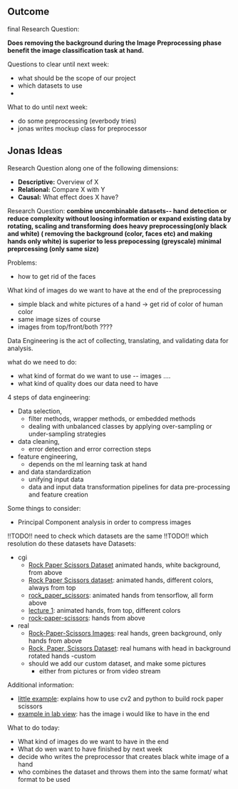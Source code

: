 ## Outcome

final Research Question:

__Does removing the background during the Image Preprocessing phase benefit the image classification task at hand.__

Questions to clear until next week:
- what should be the scope of our project
- which datasets to use
- 

What to do until next week:
- do some preprocessing (everbody tries)
- jonas writes mockup class for preprocessor

## Jonas Ideas

Research Question along one of the following dimensions:
- __Descriptive:__ Overview of X
- __Relational:__ Compare X with Y
- __Causal:__ What effect does X have?


Research Question:
__combine uncombinable datasets-- hand detection or reduce complexity without loosing information or expand existing data by rotating, scaling and transforming__
__does heavy preprocessing(only black and white) ( removing the background (color, faces etc) and making hands only white) is superior to less prepocessing (greyscale) minimal preprcessing (only same size)__ 

Problems:
- how to get rid of the faces

What kind of images do we want to have at the end of the preprocessing
- simple black and white pictures of a hand -> get rid of color of human color
- same image sizes of course
- images from top/front/both ????


Data Engineering is the act of collecting, translating, and validating data for analysis.

what do we need to do:
- what kind of format do we want to use -- images ....
- what kind of quality does our data need to have


4 steps of data engineering:
- Data selection,
  - filter methods, wrapper methods, or embedded methods
  - dealing with unbalanced classes by applying over-sampling or under-sampling strategies
- data cleaning,
  - error detection and error correction steps
- feature engineering,
  - depends on the ml learning task at hand
- and data standardization 
  - unifying input data
  - data and input data transformation pipelines for data pre-processing and feature creation


Some things to consider:

- Principal Component analysis in order to compress images


!!TODO!! need to check which datasets are the same
!!TODO!! which resolution do these datasets have 
Datasets:
- cgi
  - [Rock Paper Scissors Dataset](https://www.kaggle.com/datasets/sanikamal/rock-paper-scissors-dataset) animated hands, white background, from above
  - [Rock Paper Scissors dataset](https://www.kaggle.com/datasets/glushko/rock-paper-scissors-dataset): animated hands, different colors, always from top
  - [rock_paper_scissors](https://www.tensorflow.org/datasets/catalog/rock_paper_scissors): animated hands from tensorflow, all form above
  - [lecture 1](https://public.roboflow.com/classification/rock-paper-scissors): animated hands, from top, different colors
  - [rock-paper-scissors](https://www.kaggle.com/datasets/frtgnn/rock-paper-scissor): hands from above
- real
  - [Rock-Paper-Scissors Images](https://www.kaggle.com/datasets/drgfreeman/rockpaperscissors): real hands, green background, only hands from above
  - [Rock, Paper, Scissors Dataset](https://www.kaggle.com/datasets/glushko/rock-paper-scissors-dataset): real humans with head in background rotated hands
-custom
  - should we add our custom dataset, and make some pictures
    - either from pictures or from video stream


Additional information:
- [little example](https://towardsdatascience.com/building-a-rock-paper-scissors-ai-using-tensorflow-and-opencv-d5fc44fc8222): explains how to use cv2 and python to build rock paper scissors
- [example in lab view](https://github.com/asjad99/Rock-Paper-Scissors-): has the image i would like to have in the end


What to do today:
- What kind of images do we want to have in the end
- What do wen want to have finished by next week
- decide who writes the preprocessor that creates black white image of a hand
- who combines the dataset and throws them into the same format/ what format to be used